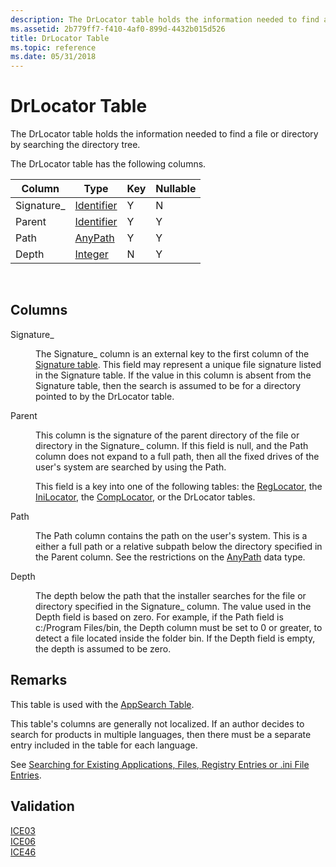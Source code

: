 ```yaml
---
description: The DrLocator table holds the information needed to find a file or directory by searching the directory tree.
ms.assetid: 2b779ff7-f410-4af0-899d-4432b015d526
title: DrLocator Table
ms.topic: reference
ms.date: 05/31/2018
---
```


# DrLocator Table

The DrLocator table holds the information needed to find a file or directory by searching the directory tree.

The DrLocator table has the following columns.



| Column      | Type                         | Key | Nullable |
|-------------|------------------------------|-----|----------|
| Signature\_ | [Identifier](identifier.md) | Y   | N        |
| Parent      | [Identifier](identifier.md) | Y   | Y        |
| Path        | [AnyPath](anypath.md)       | Y   | Y        |
| Depth       | [Integer](integer.md)       | N   | Y        |



 

## Columns

<dl> <dt>

<span id="Signature_"></span><span id="signature_"></span><span id="SIGNATURE_"></span>Signature\_
</dt> <dd>

The Signature\_ column is an external key to the first column of the [Signature table](signature-table.md). This field may represent a unique file signature listed in the Signature table. If the value in this column is absent from the Signature table, then the search is assumed to be for a directory pointed to by the DrLocator table.

</dd> <dt>

<span id="Parent"></span><span id="parent"></span><span id="PARENT"></span>Parent
</dt> <dd>

This column is the signature of the parent directory of the file or directory in the Signature\_ column. If this field is null, and the Path column does not expand to a full path, then all the fixed drives of the user's system are searched by using the Path.

This field is a key into one of the following tables: the [RegLocator](reglocator-table.md), the [IniLocator](inilocator-table.md), the [CompLocator](complocator-table.md), or the DrLocator tables.

</dd> <dt>

<span id="Path"></span><span id="path"></span><span id="PATH"></span>Path
</dt> <dd>

The Path column contains the path on the user's system. This is a either a full path or a relative subpath below the directory specified in the Parent column. See the restrictions on the [AnyPath](anypath.md) data type.

</dd> <dt>

<span id="Depth"></span><span id="depth"></span><span id="DEPTH"></span>Depth
</dt> <dd>

The depth below the path that the installer searches for the file or directory specified in the Signature\_ column. The value used in the Depth field is based on zero. For example, if the Path field is c:/Program Files/bin, the Depth column must be set to 0 or greater, to detect a file located inside the folder bin. If the Depth field is empty, the depth is assumed to be zero.

</dd> </dl>

## Remarks

This table is used with the [AppSearch Table](appsearch-table.md).

This table's columns are generally not localized. If an author decides to search for products in multiple languages, then there must be a separate entry included in the table for each language.

See [Searching for Existing Applications, Files, Registry Entries or .ini File Entries](searching-for-existing-applications-files-registry-entries-or--ini-file-entries.md).

## Validation

<dl>

[ICE03](ice03.md)  
[ICE06](ice06.md)  
[ICE46](ice46.md)  
</dl>

 

 



